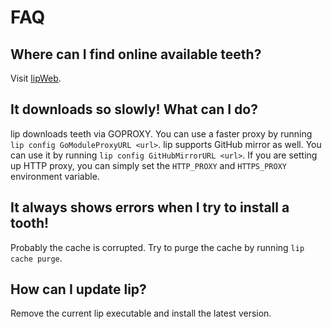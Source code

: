 # FAQ

## Where can I find online available teeth?

Visit [lipWeb](https://www.lippkg.com).

## It downloads so slowly! What can I do?

lip downloads teeth via GOPROXY. You can use a faster proxy by running `lip config GoModuleProxyURL <url>`. lip supports GitHub mirror as well. You can use it by running `lip config GitHubMirrorURL <url>`. If you are setting up HTTP proxy, you can simply set the `HTTP_PROXY` and `HTTPS_PROXY` environment variable.

## It always shows errors when I try to install a tooth!

Probably the cache is corrupted. Try to purge the cache by running `lip cache purge`.

## How can I update lip?

Remove the current lip executable and install the latest version.
